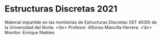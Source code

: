# Estructuras Discretas 2021
Material impartido en las monitorias de Estructuras Discretas (IST 4030) de la Universidad del Norte. <\br>
Profesor: Alfonso Mancilla Herrera. <\br>
Monitor: Enrique Niebles
